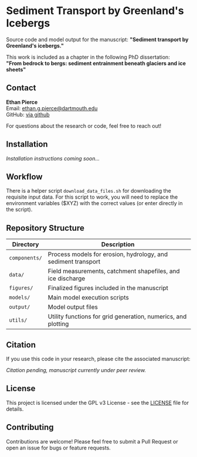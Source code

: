 # Sediment Transport by Greenland's Icebergs

Source code and model output for the manuscript: **"Sediment transport by Greenland's icebergs."**

This work is included as a chapter in the following PhD dissertation:  
**"From bedrock to bergs: sediment entrainment beneath glaciers and ice sheets"**

## Contact

**Ethan Pierce**  
Email: ethan.g.pierce@dartmouth.edu  
GitHub: [via github](https://github.com/ethan-pierce/ird-manuscript)

For questions about the research or code, feel free to reach out!

## Installation

*Installation instructions coming soon...*

## Workflow

There is a helper script ``download_data_files.sh`` for downloading the requisite input data. For this script to work,
you will need to replace the environment variables ($XYZ) with the correct values (or enter directly in the script).

## Repository Structure

| Directory | Description |
|-----------|-------------|
| `components/` | Process models for erosion, hydrology, and sediment transport |
| `data/` | Field measurements, catchment shapefiles, and ice discharge |
| `figures/` | Finalized figures included in the manuscript |
| `models/` | Main model execution scripts |
| `output/` | Model output files |
| `utils/` | Utility functions for grid generation, numerics, and plotting |

## Citation

If you use this code in your research, please cite the associated manuscript:

*Citation pending, manuscript currently under peer review.*

## License

This project is licensed under the GPL v3 License - see the [LICENSE](LICENSE) file for details.

## Contributing

Contributions are welcome! Please feel free to submit a Pull Request or open an issue for bugs or feature requests.